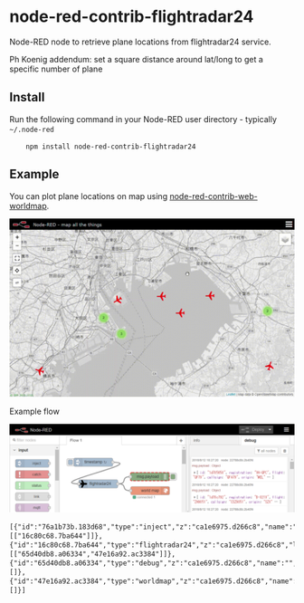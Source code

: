 node-red-contrib-flightradar24
=====================

Node-RED node to retrieve plane locations from flightradar24 service.

Ph Koenig addendum:
set a square distance around lat/long to get a specific number of plane

Install
-------
Run the following command in your Node-RED user directory - typically `~/.node-red`

        npm install node-red-contrib-flightradar24

Example
-------
You can plot plane locations on map using [node-red-contrib-web-worldmap](https://flows.nodered.org/node/node-red-contrib-web-worldmap).

![tokyo.gif](tokyo.gif)

Example flow

![flow.png](flow.png)

```
[{"id":"76a1b73b.183d68","type":"inject","z":"ca1e6975.d266c8","name":"","topic":"","payload":"","payloadType":"date","repeat":"1","crontab":"","once":false,"onceDelay":0.1,"x":130,"y":100,"wires":[["16c80c68.7ba644"]]},{"id":"16c80c68.7ba644","type":"flightradar24","z":"ca1e6975.d266c8","lat":"51","latType":"num","lon":"-1.45","lonType":"num","name":"","x":130,"y":180,"wires":[["65d40db8.a06334","47e16a92.ac3384"]]},{"id":"65d40db8.a06334","type":"debug","z":"ca1e6975.d266c8","name":"","active":true,"tosidebar":true,"console":false,"tostatus":false,"complete":"false","x":310,"y":140,"wires":[]},{"id":"47e16a92.ac3384","type":"worldmap","z":"ca1e6975.d266c8","name":"","lat":"","lon":"","zoom":"","layer":"","cluster":"","maxage":"","usermenu":"show","layers":"show","panit":"false","x":310,"y":220,"wires":[]}]
```
